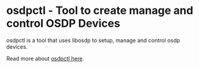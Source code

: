 # osdpctl - Tool to create manage and control OSDP Devices

osdpctl is a tool that uses libosdp to setup, manage and control osdp devices.

Read more about [osdpctl here][1].

[1]: https://libosdp.sidcha.dev/osdpctl/introduction.html
